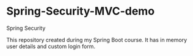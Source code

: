 # Spring-Security-MVC-demo
Spring Security

This repository created during my Spring Boot course. It has in memory user details and custom login form.
